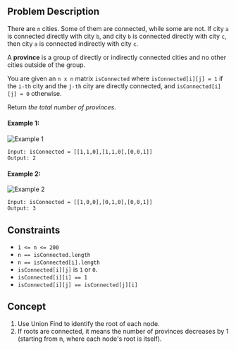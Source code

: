 ## Problem Description

There are `n` cities. Some of them are connected, while some are not. If city `a` is connected directly with city `b`, and city `b` is connected directly with city `c`, then city `a` is connected indirectly with city `c`.

A **province** is a group of directly or indirectly connected cities and no other cities outside of the group.

You are given an `n x n` matrix `isConnected` where `isConnected[i][j] = 1` if the `i-th` city and the `j-th` city are directly connected, and `isConnected[i][j] = 0` otherwise.

Return *the total number of provinces*.

#### Example 1:

![Example 1](https://assets.leetcode.com/uploads/2020/12/24/graph1.jpg)
```plaintext
Input: isConnected = [[1,1,0],[1,1,0],[0,0,1]]
Output: 2
```

#### Example 2:

![Example 2](https://assets.leetcode.com/uploads/2020/12/24/graph2.jpg)
```plaintext
Input: isConnected = [[1,0,0],[0,1,0],[0,0,1]]
Output: 3
```
## Constraints

- `1 <= n <= 200`
- `n == isConnected.length`
- `n == isConnected[i].length`
- `isConnected[i][j]` is `1` or `0`.
- `isConnected[i][i] == 1`
- `isConnected[i][j] == isConnected[j][i]`

## Concept
1. Use Union Find to identify the root of each node.
2. If roots are connected, it means the number of provinces decreases by 1 (starting from n, where each node's root is itself).
